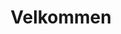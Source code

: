 ---
title: Velkommen

description: Behov for overnatting i Balestrand? Vi har nye, moderne leiligheter midt i Balestrand sentrum. Balkonger med fantastisk fjordutsikt. Lett tilkomst. Ferdig møblert, med fullt utstyrt kjøkken og bad. Perfekt for deg som ønsker mer frihet.

intro: Behov for overnatting i Balestrand? Vi har nye, moderne leiligheter midt i Balestrand sentrum. Balkonger med fantastisk fjordutsikt. Lett tilkomst. Ferdig møblert, med fullt utstyrt kjøkken og bad. Perfekt for deg som ønsker mer frihet.
intro_button: Vis alle våre leiligheter

images:
- /images/IMG_6391.jpeg
- /images/IMG_6373.jpeg
- /images/IMG_6377.jpeg
- /images/IMG_6248.jpg
- /images/jetski.jpg

items: 
- title: Utleie
  image:
      src: /images/IMG_9845-HDR-492x277.jpg
      alt: Bilde av oppredd seng
  text: Vi har utleie av leiligheter og vannscooter midt i Balestrand sentrum. Perfekt for korte dagsturer i nærområdet.
  link:
    href: /utleie
    text: Mer informasjon

- title: Aktiviteter
  image: 
      src: /images/IMG_6248-492x277.jpg
      alt: Bilde av fjellet i esefjorden
  text: Balestrand har mye å tilby deg som besøkende. Enten du reiser alene, eller i gruppe. Det er mye å velge mellom. 
  link:
    href: /aktiviteter
    text: Se aktiviteter i Balestrand

---
